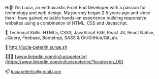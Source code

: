 Hi👋! I’m Lucia, an enthusiastic Front End Developer with a passion for technology and web design. My journey began 2.5 years ago and since then I have gained valuable hands-on experience building responsive websites using a combination of HTML, CSS and Javascript.

🧠 Technical Skills: HTML5, CSS3, JavaScript ES6, React JS, React Native, JQuery, Firebase, Bootstrap, SASS & Git/GitHub/GitLab.


💼 http://lucia-peterlin.surge.sh

👩🏻‍💻 [www.linkedin.com/in/luciapeterlin](https://www.linkedin.com/in/luciapeterlin/?locale=en_US)

📫 luciapeterlin@gmail.com 
